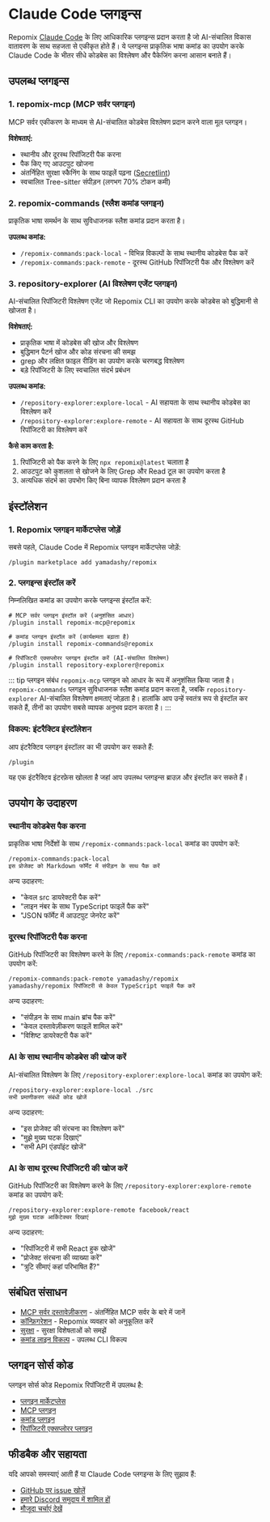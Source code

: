 # Claude Code प्लगइन्स

Repomix [Claude Code](https://docs.anthropic.com/en/docs/claude-code/overview) के लिए आधिकारिक प्लगइन्स प्रदान करता है जो AI-संचालित विकास वातावरण के साथ सहजता से एकीकृत होते हैं। ये प्लगइन्स प्राकृतिक भाषा कमांड का उपयोग करके Claude Code के भीतर सीधे कोडबेस का विश्लेषण और पैकेजिंग करना आसान बनाते हैं।

## उपलब्ध प्लगइन्स

### 1. repomix-mcp (MCP सर्वर प्लगइन)

MCP सर्वर एकीकरण के माध्यम से AI-संचालित कोडबेस विश्लेषण प्रदान करने वाला मूल प्लगइन।

**विशेषताएं:**
- स्थानीय और दूरस्थ रिपॉजिटरी पैक करना
- पैक किए गए आउटपुट खोजना
- अंतर्निहित सुरक्षा स्कैनिंग के साथ फाइलें पढ़ना ([Secretlint](https://github.com/secretlint/secretlint))
- स्वचालित Tree-sitter संपीड़न (लगभग 70% टोकन कमी)

### 2. repomix-commands (स्लैश कमांड प्लगइन)

प्राकृतिक भाषा समर्थन के साथ सुविधाजनक स्लैश कमांड प्रदान करता है।

**उपलब्ध कमांड:**
- `/repomix-commands:pack-local` - विभिन्न विकल्पों के साथ स्थानीय कोडबेस पैक करें
- `/repomix-commands:pack-remote` - दूरस्थ GitHub रिपॉजिटरी पैक और विश्लेषण करें

### 3. repository-explorer (AI विश्लेषण एजेंट प्लगइन)

AI-संचालित रिपॉजिटरी विश्लेषण एजेंट जो Repomix CLI का उपयोग करके कोडबेस को बुद्धिमानी से खोजता है।

**विशेषताएं:**
- प्राकृतिक भाषा में कोडबेस की खोज और विश्लेषण
- बुद्धिमान पैटर्न खोज और कोड संरचना की समझ
- grep और लक्षित फ़ाइल रीडिंग का उपयोग करके चरणबद्ध विश्लेषण
- बड़े रिपॉजिटरी के लिए स्वचालित संदर्भ प्रबंधन

**उपलब्ध कमांड:**
- `/repository-explorer:explore-local` - AI सहायता के साथ स्थानीय कोडबेस का विश्लेषण करें
- `/repository-explorer:explore-remote` - AI सहायता के साथ दूरस्थ GitHub रिपॉजिटरी का विश्लेषण करें

**कैसे काम करता है:**
1. रिपॉजिटरी को पैक करने के लिए `npx repomix@latest` चलाता है
2. आउटपुट को कुशलता से खोजने के लिए Grep और Read टूल का उपयोग करता है
3. अत्यधिक संदर्भ का उपभोग किए बिना व्यापक विश्लेषण प्रदान करता है

## इंस्टॉलेशन

### 1. Repomix प्लगइन मार्केटप्लेस जोड़ें

सबसे पहले, Claude Code में Repomix प्लगइन मार्केटप्लेस जोड़ें:

```text
/plugin marketplace add yamadashy/repomix
```

### 2. प्लगइन्स इंस्टॉल करें

निम्नलिखित कमांड का उपयोग करके प्लगइन्स इंस्टॉल करें:

```text
# MCP सर्वर प्लगइन इंस्टॉल करें (अनुशंसित आधार)
/plugin install repomix-mcp@repomix

# कमांड प्लगइन इंस्टॉल करें (कार्यक्षमता बढ़ाता है)
/plugin install repomix-commands@repomix

# रिपॉजिटरी एक्सप्लोरर प्लगइन इंस्टॉल करें (AI-संचालित विश्लेषण)
/plugin install repository-explorer@repomix
```

::: tip प्लगइन संबंध
`repomix-mcp` प्लगइन को आधार के रूप में अनुशंसित किया जाता है। `repomix-commands` प्लगइन सुविधाजनक स्लैश कमांड प्रदान करता है, जबकि `repository-explorer` AI-संचालित विश्लेषण क्षमताएं जोड़ता है। हालांकि आप उन्हें स्वतंत्र रूप से इंस्टॉल कर सकते हैं, तीनों का उपयोग सबसे व्यापक अनुभव प्रदान करता है।
:::

### विकल्प: इंटरैक्टिव इंस्टॉलेशन

आप इंटरैक्टिव प्लगइन इंस्टॉलर का भी उपयोग कर सकते हैं:

```text
/plugin
```

यह एक इंटरैक्टिव इंटरफ़ेस खोलता है जहां आप उपलब्ध प्लगइन्स ब्राउज़ और इंस्टॉल कर सकते हैं।

## उपयोग के उदाहरण

### स्थानीय कोडबेस पैक करना

प्राकृतिक भाषा निर्देशों के साथ `/repomix-commands:pack-local` कमांड का उपयोग करें:

```text
/repomix-commands:pack-local
इस प्रोजेक्ट को Markdown फॉर्मेट में संपीड़न के साथ पैक करें
```

अन्य उदाहरण:
- "केवल src डायरेक्टरी पैक करें"
- "लाइन नंबर के साथ TypeScript फाइलें पैक करें"
- "JSON फॉर्मेट में आउटपुट जेनरेट करें"

### दूरस्थ रिपॉजिटरी पैक करना

GitHub रिपॉजिटरी का विश्लेषण करने के लिए `/repomix-commands:pack-remote` कमांड का उपयोग करें:

```text
/repomix-commands:pack-remote yamadashy/repomix
yamadashy/repomix रिपॉजिटरी से केवल TypeScript फाइलें पैक करें
```

अन्य उदाहरण:
- "संपीड़न के साथ main ब्रांच पैक करें"
- "केवल दस्तावेज़ीकरण फाइलें शामिल करें"
- "विशिष्ट डायरेक्टरी पैक करें"

### AI के साथ स्थानीय कोडबेस की खोज करें

AI-संचालित विश्लेषण के लिए `/repository-explorer:explore-local` कमांड का उपयोग करें:

```text
/repository-explorer:explore-local ./src
सभी प्रमाणीकरण संबंधी कोड खोजें
```

अन्य उदाहरण:
- "इस प्रोजेक्ट की संरचना का विश्लेषण करें"
- "मुझे मुख्य घटक दिखाएं"
- "सभी API एंडपॉइंट खोजें"

### AI के साथ दूरस्थ रिपॉजिटरी की खोज करें

GitHub रिपॉजिटरी का विश्लेषण करने के लिए `/repository-explorer:explore-remote` कमांड का उपयोग करें:

```text
/repository-explorer:explore-remote facebook/react
मुझे मुख्य घटक आर्किटेक्चर दिखाएं
```

अन्य उदाहरण:
- "रिपॉजिटरी में सभी React हुक खोजें"
- "प्रोजेक्ट संरचना की व्याख्या करें"
- "त्रुटि सीमाएं कहां परिभाषित हैं?"

## संबंधित संसाधन

- [MCP सर्वर दस्तावेज़ीकरण](/guide/mcp-server) - अंतर्निहित MCP सर्वर के बारे में जानें
- [कॉन्फ़िगरेशन](/guide/configuration) - Repomix व्यवहार को अनुकूलित करें
- [सुरक्षा](/guide/security) - सुरक्षा विशेषताओं को समझें
- [कमांड लाइन विकल्प](/guide/command-line-options) - उपलब्ध CLI विकल्प

## प्लगइन सोर्स कोड

प्लगइन सोर्स कोड Repomix रिपॉजिटरी में उपलब्ध है:

- [प्लगइन मार्केटप्लेस](https://github.com/yamadashy/repomix/tree/main/.claude-plugin)
- [MCP प्लगइन](https://github.com/yamadashy/repomix/tree/main/.claude/plugins/repomix-mcp)
- [कमांड प्लगइन](https://github.com/yamadashy/repomix/tree/main/.claude/plugins/repomix-commands)
- [रिपॉजिटरी एक्सप्लोरर प्लगइन](https://github.com/yamadashy/repomix/tree/main/.claude/plugins/repository-explorer)

## फीडबैक और सहायता

यदि आपको समस्याएं आती हैं या Claude Code प्लगइन्स के लिए सुझाव हैं:

- [GitHub पर issue खोलें](https://github.com/yamadashy/repomix/issues)
- [हमारे Discord समुदाय में शामिल हों](https://discord.gg/wNYzTwZFku)
- [मौजूदा चर्चाएं देखें](https://github.com/yamadashy/repomix/discussions)
